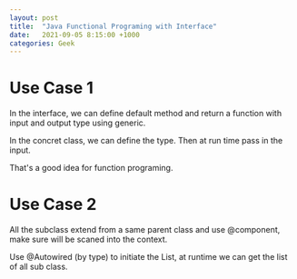 ```yaml
---
layout: post
title:  "Java Functional Programing with Interface"
date:   2021-09-05 8:15:00 +1000
categories: Geek
---
```


Use Case 1
============
In the interface, we can define default method and return a function with input and output type using generic.
 
In the concret class, we can define the type. Then at run time pass in the input.

That's a good idea for function programing.



Use Case 2
================
All the subclass extend from a same parent class and use @component, make sure will be scaned into the context.

Use @Autowired (by type) to initiate the List<ParentClass>, at runtime we can get the list of all sub class.




